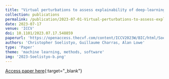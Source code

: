 ```yaml
---
title: "Virtual perturbations to assess explainability of deep-learning based cell fate predictors"
collection: publications
permalink: /publication/2023-07-01-Virtual-perturbations-to-assess-explainability-of-deep-learning-based-cell-fate-predictors
date: 2023-07-17
venue: 'ICCV'
doi: 10.1101/2023.07.17.548859
paperurl: 'https://openaccess.thecvf.com/content/ICCV2023W/BIC/html/Soelistyo_Virtual_Perturbations_to_Assess_Explainability_of_Deep-Learning_Based_Cell_Fate_ICCVW_2023_paper.html'
authors: 'Christopher Soelistyo, Guillaume Charras, Alan Lowe'
type: 'Paper'
theme: 'machine learning, methods, software'
img: '2023-Soelistyo-b.png'
---
```

[Access paper here](https://openaccess.thecvf.com/content/ICCV2023W/BIC/html/Soelistyo_Virtual_Perturbations_to_Assess_Explainability_of_Deep-Learning_Based_Cell_Fate_ICCVW_2023_paper.html){:target="_blank"}
